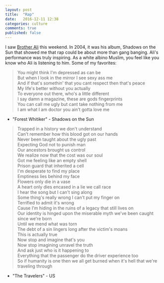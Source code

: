 ```yaml
---
layout: post
title:  "Rap"
date:   2016-12-11 12:38
categories: culture  
comments: true
published: false
---
```


I saw [Brother Ali](http://brotherali.com/) this weekend.  In 2004, it was his album, Shadows on the Sun that showed me that rap could be about more than gang banging. Ali's performance was truly inspiring.  As a white albino Muslim, you feel like you know who Ali is listening to him. Some of my favorites: 

> You might think I'm depressed as can be <br>
But when I look in the mirror I see sexy ass me <br>
And if that's somethin' that you cant respect then that's peace <br>
My life's better without you actually <br>
To everyone out there, who's a little different <br>
I say damn a magazine, these are gods fingerprints <br>
You can call me ugly but cant take nothing from me <br>
I am what I am doctor you ain't gotta love me <br>
- "Forest Whitiker" - Shadows on the Sun

> Trapped in a history we don't understand <br>
Can't remember how this blood got on our hands <br>
Never been taught about the ugly past <br>
Expecting God not to punish man <br>
Our ancestors brought us control <br>
We realize now that the cost was our soul <br>
Got me feeling like an empty shell <br>
Prison guard that inherited a cell<br>
I'm desperate to find my place <br>
Emptiness lies behind my face <br>
Flowers only die in a vase <br>
A heart only dies encased in a lie we call race <br>
I hear the song but I can't sing along <br>
Some thing's really wrong I can't put my finger on <br>
Terrified to admit it's wrong <br>
Cause I'm hiding in the ruins of a legacy that still lives on <br>
Our identity is hinged upon the miserable myth we've been caught since we're born <br>
Until we mend what was torn <br>
The debt of a sin lingers long after the victim's moans <br>
This is actually true <br>
Now stop and imagine that's you <br>
Now stop imagining unravel the truth <br>
And ask just who is it happening to <br>
Everything that the passenger do the driver experience too <br>
So if humanity is one then we all get burned when it's hell that we're traveling through <br>
- "The Travelers" - US
